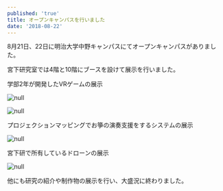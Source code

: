 ```yaml
---
published: 'true'
title: オープンキャンパスを行いました
date: '2018-08-22'
---
```

8月21日、22日に明治大学中野キャンパスにてオープンキャンパスがありました。

宮下研究室では4階と10階にブースを設けて展示を行いました。

学部2年が開発したVRゲームの展示

![null](https://lh3.googleusercontent.com/-hcNVA6xBSes/W34BO_tgbGI/AAAAAAAAIHw/YGMEz2_nE1Y8IWKTlMJt7YkeE4GfpD4PwCE0YBhgL/DSC09518.JPG)

![null](https://lh3.googleusercontent.com/-ELoNVoLnnfk/W34BOyF6vTI/AAAAAAAAIH0/0DV1_HZD8QwP8144xfRxHWjNOzL1v40jwCE0YBhgL/DSC09508.JPG)

プロジェクションマッピングでお箏の演奏支援をするシステムの展示

![null](https://lh3.googleusercontent.com/-pcaTdHsj9kA/W34BO9rgTPI/AAAAAAAAIH0/3gYn7DXmEgcr37djye7U5aG4ZqzoILsBgCE0YBhgL/DSC09502.JPG)

宮下研で所有しているドローンの展示

![null](https://lh3.googleusercontent.com/-RGYas3oAca8/W34BO8MsXkI/AAAAAAAAIH8/_IaeGDKl0QYe8dg_aOp6RbQW4ty3Ha-HACE0YBhgL/DSC09480.JPG)

他にも研究の紹介や制作物の展示を行い、大盛況に終わりました。
